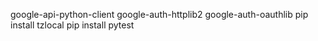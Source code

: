 google-api-python-client 
google-auth-httplib2 
google-auth-oauthlib
pip install tzlocal
pip install pytest